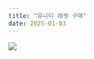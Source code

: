 ```yaml
---
title: "유니티 에셋 구매"
date: 2025-01-03
---
```


<img src="assets/Images/Capture.PNG" style="display: block; margin: auto;" />
